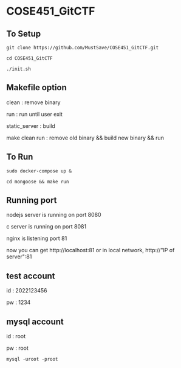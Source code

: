 # COSE451_GitCTF

## To Setup ##
`git clone https://github.com/MustSave/COSE451_GitCTF.git`

`cd COSE451_GitCTF`

`./init.sh`

## Makefile option ##
clean : remove binary

run : run until user exit

static_server : build

make clean run : remove old binary && build new binary && run


## To Run ##
`sudo docker-compose up &`

`cd mongoose && make run`


## Running port ##
nodejs server is running on port 8080

c server is running on port 8081

nginx is listening port 81

now you can get http://localhost:81 or in local network, http://"IP of server":81

## test account ##
id : 2022123456

pw : 1234

## mysql account ##
id : root

pw : root

`mysql -uroot -proot`

